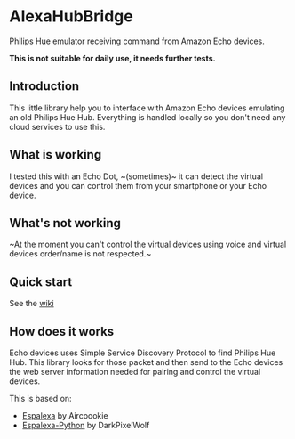 # AlexaHubBridge
Philips Hue emulator receiving command from Amazon Echo devices.

**This is not suitable for daily use, it needs further tests.**

## Introduction

This little library help you to interface with Amazon Echo devices emulating an old Philips Hue Hub. Everything is handled locally so you don't need any cloud services to use this.

## What is working

I tested this with an Echo Dot, ~(sometimes)~ it can detect the virtual devices and you can control them from your smartphone or your Echo device.

## What's not working

~At the moment you can't control the virtual devices using voice and virtual devices order/name is not respected.~

## Quick start
See the [wiki](https://github.com/nico9889/AlexaHueBridge/wiki/Quickstart)

## How does it works

Echo devices uses Simple Service Discovery Protocol to find Philips Hue Hub. This library looks for those packet and then send to the Echo devices the web server information needed for pairing and control the virtual devices.

This is based on:
* [Espalexa](https://github.com/Aircoookie/Espalexa) by Aircoookie 
* [Espalexa-Python](https://github.com/DarkPixelWolf/Espalexa-Python) by DarkPixelWolf

